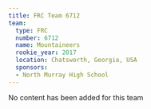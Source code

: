 ```yaml
---
title: FRC Team 6712
team:
  type: FRC
  number: 6712
  name: Mountaineers
  rookie_year: 2017
  location: Chatsworth, Georgia, USA
  sponsors:
  - North Murray High School
---
```


No content has been added for this team
